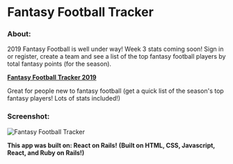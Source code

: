 # Fantasy Football Tracker

### About:
2019 Fantasy Football is well under way! Week 3 stats coming soon! 
Sign in or register, create a team and see a list of the top fantasy football players by total fantasy points (for the season).

[**Fantasy Football Tracker 2019**](http://fantasy-football-tracker.surge.sh/)

Great for people new to fantasy football (get a quick list of the season's top fantasy players! Lots of stats included!)

### Screenshot:

![Fantasy Football Tracker](https://raw.githubusercontent.com/phillio/fantasy-football-tracker-app/master/client/src/pics/readmepic.png)

**This app was built on: React on Rails!**
**(Built on HTML, CSS, Javascript, React, and Ruby on Rails!)**